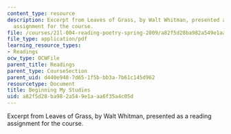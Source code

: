```yaml
---
content_type: resource
description: Excerpt from Leaves of Grass, by Walt Whitman, presented as a reading
  assignment for the course.
file: /courses/21l-004-reading-poetry-spring-2009/a82f5d28ba982a549e1aaa6f35a4c05d_MIT21l004s09read03whitman.pdf
file_type: application/pdf
learning_resource_types:
- Readings
ocw_type: OCWFile
parent_title: Readings
parent_type: CourseSection
parent_uid: d440e948-7d65-1f5b-bb3a-7b61c145d962
resourcetype: Document
title: Beginning My Studies
uid: a82f5d28-ba98-2a54-9e1a-aa6f35a4c05d
---
```

Excerpt from Leaves of Grass, by Walt Whitman, presented as a reading assignment for the course.

